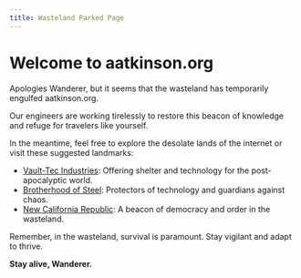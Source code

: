 ```yaml
---
title: Wasteland Parked Page
---
```

# Welcome to aatkinson.org

Apologies Wanderer, but it seems that the wasteland has temporarily engulfed aatkinson.org.

Our engineers are working tirelessly to restore this beacon of knowledge and refuge for travelers like yourself.

In the meantime, feel free to explore the desolate lands of the internet or visit these suggested landmarks:

*   [Vault-Tec Industries](/vti): Offering shelter and technology for the post-apocalyptic world.
*   [Brotherhood of Steel](/bhos): Protectors of technology and guardians against chaos.
*   [New California Republic](/ncr): A beacon of democracy and order in the wasteland.

Remember, in the wasteland, survival is paramount. Stay vigilant and adapt to thrive.

**Stay alive, Wanderer.**